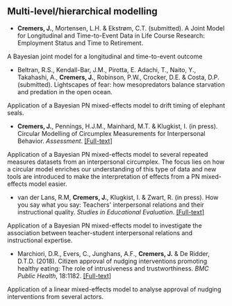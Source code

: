 ## Multi-level/hierarchical modelling

- **Cremers, J.**, Mortensen, L.H. & Ekstrøm, C.T. (submitted). A Joint Model for Longitudinal and Time-to-Event Data in Life Course Research: Employment Status and Time to Retirement.

A Bayesian joint model for a longitudinal and time-to-event outcome

- Beltran, R.S., Kendall-Bar, J.M., Pirotta, E. Adachi, T., Naito, Y., Takahashi, A., **Cremers, J.**, Robinson, P.W., Crocker, D.E. & Costa, D.P. (submitted). Lightscapes of fear: how mesopredators balance starvation and predation in the open ocean.

Application of a Bayesian PN mixed-effects model to drift timing of elephant seals.

- **Cremers, J.**, Pennings, H.J.M., Mainhard, M.T. & Klugkist, I. (in press). Circular Modelling of Circumplex Measurements for Interpersonal Behavior. *Assessment*. [[Full-text]](https://doi.org/10.1080/00273171.2019.1693332)

Application of a Bayesian PN mixed-effects model to several repeated measures
datasets from an interpersonal circumplex. The focus lies on how a circular
model enriches our understanding of this type of data and new tools are
introduced to make the interpretation of effects from a PN mixed-effects model
easier.

- van der Lans, R.M, **Cremers, J.**, Klugkist, I. & Zwart, R. (in press). How you say what you say: Teachers' interpersonal relations and their instructional quality. *Studies in Educational Evaluation*. [[Full-text]](https://doi.org/10.1016/j.stueduc.2020.100902)

Application of a Bayesian PN mixed-effects model to investigate the association between
teacher-student interpersonal relations and instructional expertise.

- Marchiori, D.R., Evers, C., Junghans, A.F., **Cremers, J.** & De Ridder, D.T.D. (2018). Citizen approval of nudging interventions promoting healthy eating: The role of intrusiveness and trustworthiness.  *BMC Public Health*, 18:1182. [[Full-text]](https://doi.org/10.1186/s12889-018-6097-y)

Application of a linear mixed-effects model to analyse approval of nudging interventions from several actors.
